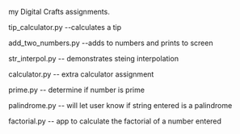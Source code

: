 my Digital Crafts assignments.

tip_calculator.py 
--calculates a tip

add_two_numbers.py 
--adds to numbers and prints to screen

str_interpol.py
-- demonstrates steing interpolation

calculator.py
 -- extra calculator assignment

 prime.py
-- determine if number is prime

palindrome.py
-- will let user know if string entered is a palindrome

factorial.py
-- app to calculate the factorial of a number entered